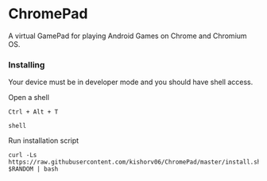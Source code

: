 # ChromePad

A virtual GamePad for playing Android Games on Chrome and Chromium OS.

### Installing

Your device must be in developer mode and you should have shell access.

Open a shell
```
Ctrl + Alt + T

shell
```

Run installation script
```
curl -Ls https://raw.githubusercontent.com/kishorv06/ChromePad/master/install.sh?$RANDOM | bash
```
